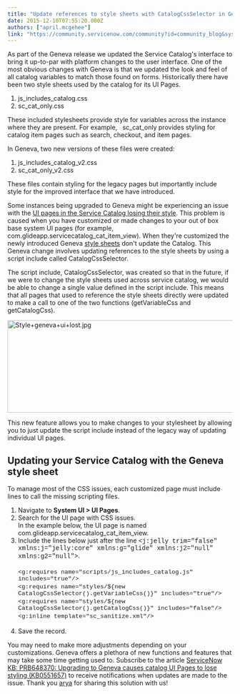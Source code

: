 ```yaml
---
title: "Update references to style sheets with CatalogCssSelector in Geneva"
date: 2015-12-10T07:55:20.000Z
authors: ["april.mcgehee"]
link: "https://community.servicenow.com/community?id=community_blog&sys_id=ac6d6a29dbd0dbc01dcaf3231f9619d4"
---
```

<p><span class="s1">As part of the Geneva release we updated the Service Catalog's interface to bring it up-to-par with platform changes to the user interface. </span><span class="s1">One of the most obvious changes with Geneva is that we updated the look and feel of all catalog variables to match those found on forms. Historically there have been two style sheets used by the catalog for its UI Pages.</span></p><ol><li><span class="s1">js_includes_catalog.css</span></li><li><span class="s1"></span><span class="s1">sc_cat_only.css</span></li></ol><p></p><p class="p1"><span class="s1">These included stylesheets provide style for variables across the instance where they are present. For example,   sc_cat_only provides styling for catalog item pages such as search, checkout, and item pages. </span></p><p class="p1"></p><p class="p1"><span class="s1">In Geneva, two new versions of these files were created:</span></p><ol class="ol1"><li><span class="s1">js_includes_catalog_v2.css</span></li><li><span class="s1">sc_cat_only_v2.css</span></li></ol><p></p><p class="p1"><span class="s1">These files contain styling for the legacy pages but importantly include style for the improved interface that we have introduced.</span></p><p></p><p>Some instances being upgraded to Geneva might be experiencing an issue with the <a title="i.service-now.com/kb_view.do?sysparm_article=KB0551657" href="https://hi.service-now.com/kb_view.do?sysparm_article=KB0551657">UI pages in the Service Catalog losing their style</a>. This problem is caused when you have customized or made changes to your out of box base system UI pages (for example, com.glideapp.servicecatalog_cat_item_view). When they're customized the newly introduced Geneva <a title="eneva-docs.servicenow.com/administer/content_management/concept/c_StyleSheets.html" href="https://geneva-docs.servicenow.com/administer/content_management/concept/c_StyleSheets.html">style sheets</a> don't update the Catalog. This Geneva change involves updating references to the style sheets by using a script include called CatalogCssSelector.</p><p></p><p><span class="s1">The script include, CatalogCssSelector, was created so that in the future, if we were to change the style sheets used across service catalog, we would be able to change a single value defined in the script include. This means that all pages that used to reference the style sheets directly were updated to make a call to one of the two functions (getVariableCss and getCatalogCss).</span></p><p><img   alt="Style+geneva+ui+lost.jpg" class="image-1 jive-image" src="97dbd002dbd81f048c8ef4621f961925.iix" style="width: 620px; height: 207px; display: block; margin-left: auto; margin-right: auto;"/></p><p>This new feature allows you to make changes to your stylesheet by allowing you to just update the script include instead of the legacy way of updating individual UI pages.</p><p></p><h2>Updating your Service Catalog with the Geneva style sheet</h2><p>To manage most of the CSS issues, each customized page must include lines to call the missing scripting files.</p><ol><li>Navigate to <strong>System UI &gt; UI Pages</strong>.</li><li>Search for the UI page with CSS issues.<br/>In the example below, the UI page is named com.glideapp.servicecatalog_cat_item_view.</li><li>Include the lines below just after the line <span style="font-family: 'courier new', courier;">&lt;j:jelly trim="false" xmlns:j="jelly:core" xmlns:g="glide" xmlns:j2="null" xmlns:g2="null"&gt;</span>.<br/><br/><span style="font-size: 10pt; font-family: 'courier new', courier;">&lt;g:requires name="scripts/js_includes_catalog.js" includes="true"/&gt;<br/></span><span style="font-family: 'courier new', courier; font-size: 10pt;">&lt;g:requires name="styles/${new CatalogCssSelector().getVariableCss()}" includes="true"/&gt;</span><br/><span style="font-family: 'courier new', courier; font-size: 10pt;">&lt;g:requires name="styles/${new CatalogCssSelector().getCatalogCss()}" includes="false"/&gt;</span><br/><span style="font-family: 'courier new', courier; font-size: 10pt;">&lt;g:inline template="sc_sanitize.xml"/&gt;</span><br/><br/></li><li>Save the record.</li></ol><p></p><p>You may need to make more adjustments depending on your customizations. Geneva offers a plethora of new functions and features that may take some time getting used to. Subscribe to the article <a href="https://hi.service-now.com/kb_view.do?sysparm_article=KB0551657" title="https://hi.service-now.com/kb_view.do?sysparm_article=KB0551657">ServiceNow KB: PRB648370: Upgrading to Geneva causes catalog UI Pages to lose styling (KB0551657)</a> to receive notifications when updates are made to the issue. Thank you <a title="arya" __default_attr="54252" __jive_macro_name="user" class="jive_macro jive_macro_user" data-orig-content="arya" data-renderedposition="1152.4715576171875_631.9204711914062_45_16" href="/community?id=community_user_profile&user=69a25a6ddbd81fc09c9ffb651f96198e">arya</a> for sharing this solution with us!</p>